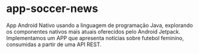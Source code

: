 # app-soccer-news
App Android Nativo usando a linguagem de programação Java, explorando os componentes nativos mais atuais oferecidos pelo Android Jetpack. Implementamos um APP que apresenta notícias sobre futebol feminino, consumidas a partir de uma API REST. 
